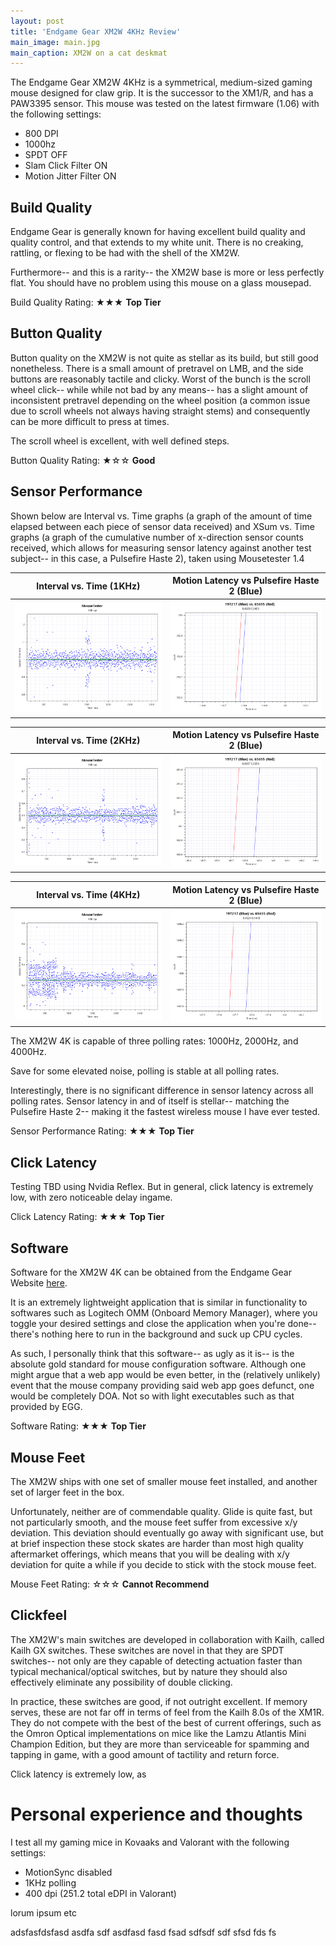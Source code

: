 ```yaml
---
layout: post
title: 'Endgame Gear XM2W 4KHz Review'
main_image: main.jpg
main_caption: XM2W on a cat deskmat
---
```


The Endgame Gear XM2W 4KHz is a symmetrical, medium-sized gaming mouse designed for claw grip. It is the successor to the XM1/R, and has a PAW3395 sensor. This mouse was tested on the latest firmware (1.06) with the following settings:

- 800 DPI
- 1000hz
- SPDT OFF
- Slam Click Filter ON
- Motion Jitter Filter ON

## Build Quality

Endgame Gear is generally known for having excellent build quality and quality control, and that extends to my white unit. There is no creaking, rattling, or flexing to be had with the shell of the XM2W. 

Furthermore-- and this is a rarity-- the XM2W base is more or less perfectly flat. You should have no problem using this mouse on a glass mousepad.

Build Quality Rating: ★★★ **Top Tier**

## Button Quality

Button quality on the XM2W is not quite as stellar as its build, but still good nonetheless. There is a small amount of pretravel on LMB, and the side buttons are reasonably tactile and clicky. Worst of the bunch is the scroll wheel click-- while while not bad by any means-- has a slight amount of inconsistent pretravel depending on the wheel position (a common issue due to scroll wheels not always having straight stems) and consequently can be more difficult to press at times. 

The scroll wheel is excellent, with well defined steps. 

Button Quality Rating: ★☆☆ **Good**

## Sensor Performance

Shown below are Interval vs. Time graphs (a graph of the amount of time elapsed between each piece of sensor data received) and XSum vs. Time graphs (a graph of the cumulative number of x-direction sensor counts received, which allows for measuring sensor latency against another test subject-- in this case, a Pulsefire Haste 2), taken using Mousetester 1.4

Interval vs. Time (1KHz)            |  Motion Latency vs Pulsefire Haste 2 (Blue)
:-------------------------:|:-------------------------:
![1khz interval vs time](/assets/img/xm2w-review/1khz_interval.png)  |  ![Latency vs Pulsefire Haste 2 @1KHz](/assets/img/xm2w-review/1khz_latency.png)

Interval vs. Time (2KHz)            |  Motion Latency vs Pulsefire Haste 2 (Blue)
:-------------------------:|:-------------------------:
![2khz interval vs time](/assets/img/xm2w-review/2khz_interval.png)  |  ![Latency vs Pulsefire Haste 2 @2KHz](/assets/img/xm2w-review/2khz_latency.png)

Interval vs. Time (4KHz)            |  Motion Latency vs Pulsefire Haste 2 (Blue)
:-------------------------:|:-------------------------:
![4khz interval vs time](/assets/img/xm2w-review/4khz_interval.png)  |  ![Latency vs Pulsefire Haste 2 @4KHz](/assets/img/xm2w-review/4khz_latency.png)


The XM2W 4K is capable of three polling rates: 1000Hz, 2000Hz, and 4000Hz.

Save for some elevated noise, polling is stable at all polling rates.

Interestingly, there is no significant difference in sensor latency across all polling rates. Sensor latency in and of itself is stellar-- matching the Pulsefire Haste 2-- making it the fastest wireless mouse I have ever tested.

Sensor Performance Rating: ★★★ **Top Tier**

## Click Latency

Testing TBD using Nvidia Reflex. But in general, click latency is extremely low, with zero noticeable delay ingame.

Click Latency Rating: ★★★ **Top Tier**

## Software

Software for the XM2W 4K can be obtained from the Endgame Gear Website [here](https://www.endgamegear.com/en-us/downloads/xm2w-4k).

It is an extremely lightweight application that is similar in functionality to softwares such as Logitech OMM (Onboard Memory Manager), where you toggle your desired settings and close the application when you're done-- there's nothing here to run in the background and suck up CPU cycles.

As such, I personally think that this software-- as ugly as it is-- is the absolute gold standard for mouse configuration software. Although one might argue that a web app would be even better, in the (relatively unlikely) event that the mouse company providing said web app goes defunct, one would be completely DOA. Not so with light executables such as that provided by EGG.

Software Rating: ★★★ **Top Tier**


## Mouse Feet

The XM2W ships with one set of smaller mouse feet installed, and another set of larger feet in the box.

Unfortunately, neither are of commendable quality. Glide is quite fast, but not particularly smooth, and the mouse feet suffer from excessive x/y deviation. This deviation should eventually go away with significant use, but at brief inspection these stock skates are harder than most high quality aftermarket offerings, which means that you will be dealing with x/y deviation for quite a while if you decide to stick with the stock mouse feet. 

Mouse Feet Rating: ☆☆☆ **Cannot Recommend**

## Clickfeel

The XM2W's main switches are developed in collaboration with Kailh, called Kailh GX switches. These switches are novel in that they are SPDT switches-- not only are they capable of detecting actuation faster than typical mechanical/optical switches, but by nature they should also effectively eliminate any possibility of double clicking.

In practice, these switches are good, if not outright excellent. If memory serves, these are not far off in terms of feel from the Kailh 8.0s of the XM1R. They do not compete with the best of the best of current offerings, such as the Omron Optical implementations on mice like the Lamzu Atlantis Mini Champion Edition, but they are more than serviceable for spamming and tapping in game, with a good amount of tactility and return force.

Click latency is extremely low, as 

# Personal experience and thoughts

I test all my gaming mice in Kovaaks and Valorant with the following settings:

- MotionSync disabled
- 1KHz polling
- 400 dpi (251.2 total eDPI in Valorant)

lorum ipsum etc

adsfasfdsfasd
asdfa
sdf
asdfasd
fasd
fsad
sdfsdf
sdf
sfsd
fds
fs
